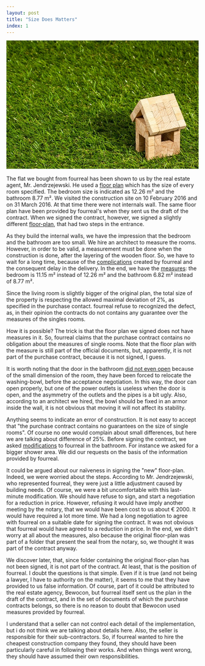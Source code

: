 ```yaml
---
layout: post
title: "Size Does Matters"
index: 1
---
```

![size](/assets/covers/home-1353389_640.jpg)


The flat we bought from fourreal has been shown to us by the real
estate agent, Mr. Jendrzejewski.  He used
a [floor plan][floor-plan-1] which has the size of every room
specified.  The bedroom size is indicated as 12.26 m² and the bathroom
8.77 m².  We visited the construction site on 10 February 2016 and on
31 March 2016.  At that time there were not internals wall.  The same
floor plan have been provided by fourreal's when they sent us the
draft of the contract.  When we signed the contract, however, we
signed a slightly different [floor-plan][floor-plan-2], that had two
steps in the entrance.

As they build the internal walls, we have the impression that the
bedroom and the bathroom are too small.  We hire an architect to
measure the rooms.  However, in order to be valid, a measurement must
be done when the construction is done, after the layering of the
wooden floor.  So, we have to wait for a long time, because of
the [complications][meeting-fourreal] created by fourreal and the
consequent delay in the delivery.  In the end, we have
the [measures][measures]: the bedroom is 11.15 m² instead of 12.26 m²
and the bathroom 6.82 m² instead of 8.77 m².

Since the living room is slightly bigger of the original plan, the
total size of the property is respecting the allowed maximal deviation
of 2%, as specified in the purchase contact. fourreal refuse to
recognized the defect, as, in their opinion the contracts do not
contains any guarantee over the measures of the singles rooms.

How it is possible?  The trick is that the floor plan we signed does
not have measures in it.  So, fourreal claims that the purchase
contract contains no obligation about the measures of single rooms.
Note that the floor plan with the measure is still part of the
official documents, but, apparently, it is not part of the purchase
contract, because it is not signed, I guess.

It is worth noting that the door in the
bathroom [did not even open][washing-bowl] because of the small
dimension of the room, they have been forced to relocate the
washing-bowl, before the acceptance negotiation.  In this way, the
door can open properly, but one of the power outlets is useless when
the door is open, and the asymmetry of the outlets and the pipes is a
bit ugly. Also, according to an architect we hired, the bowl should be
fixed in an armor inside the wall, it is not obvious that moving it
will not affect its stability.

Anything seems to indicate an error of construction.  It is not easy
to accept that "the purchase contract contains no guarantees on the
size of single rooms".  Of course no one would complain about small
differences, but here we are talking about difference of 25%.  Before
signing the contract, we
asked [modifications][bathroom-customizations] to fourreal in the
bathroom.  For instance we asked for a bigger shower area.  We did our
requests on the basis of the information provided by fourreal.

It could be argued about our naïveness in signing the "new"
floor-plan.  Indeed, we were worried about the steps.  According to
Mr. Jendrzejewski, who represented fourreal, they were just a little
adjustment caused by building needs.  Of course, we were a bit
uncomfortable with this last-minute modification.  We should have
refuse to sign, and start a negotiation for a reduction in price.
However, refusing it would have imply another meeting by the notary,
that we would have been cost to us about € 2000.  It would have
required a lot more time.  We had a long negotiation to agree with
fourreal on a suitable date for signing the contract.  It was not
obvious that fourreal would have agreed to a reduction in price.  In
the end, we didn't worry at all about the measures, also because the
original floor-plan was part of a folder that present the seal from
the notary, so, we thought it was part of the contract anyway.

We discover later, that, since folder containing the original
floor-plan has not been signed, it is not part of the contract.  At
least, that is the position of fourreal.  I doubt the questions is
that simple.  Even if it is true (and not being a lawyer, I have to
authority on the matter), it seems to me that they have provided to us
false information.  Of course, part of it could be attributed to the
real estate agency, Bewocon, but fourreal itself sent us the plan in
the draft of the contract, and in the set of documents of which the
purchase contracts belongs, so there is no reason to doubt that
Bewocon used measures provided by fourreal.

I understand that a seller can not control each detail of the
implementation, but i do not think we are talking about details here.
Also, the seller is responsible for their sub-contractors.  So, if
fourreal wanted to hire the cheapest construction company they found,
they should have been particularly careful in following their works.
And when things went wrong, they should have assumed their own
responsibilities.

[floor-plan-1]: https://www.instagram.com/p/Bj5VwBMlXSQ/
[floor-plan-2]: https://www.instagram.com/p/Bj5V6CLlN3H/
[meeting-fourreal]: /2018/06/15/meeting-fourreal.html
[measures]: https://www.instagram.com/p/Bj5WEmVlLM6/
[washing-bowl]: https://www.instagram.com/p/Bj5WSRtFtrt/
[bathroom-customizations]: /assets/docs/k8-modifications.pdf
